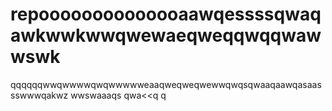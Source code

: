 # repoooooooooooooaawqessssqwaqawkwwkwwqwewaeqweqqwqqwawwswk
qqqqqqwwqwwwwqwqwwwwweaaqweqweqwewwqwqsqwaaqaawqasaassswwwqakwz
wwswaaaqs
qwa<<q
q
